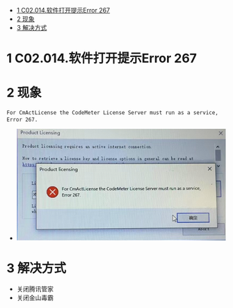 - [1 C02.014.软件打开提示Error 267](#_1-c02014%E8%BD%AF%E4%BB%B6%E6%89%93%E5%BC%80%E6%8F%90%E7%A4%BAerror-267)
- [2 现象](#_2-%E7%8E%B0%E8%B1%A1)
- [3 解决方式](#_3-%E8%A7%A3%E5%86%B3%E6%96%B9%E5%BC%8F)

# 1 C02.014.软件打开提示Error 267

# 2 现象

```
For CmActLicense the CodeMeter License Server must run as a service, Error 267.
```

- ![Img](./FILES/014软件打开提示Error%20267.md/img-20220819124703.png)

# 3 解决方式

- 关闭腾讯管家
- 关闭金山毒霸
